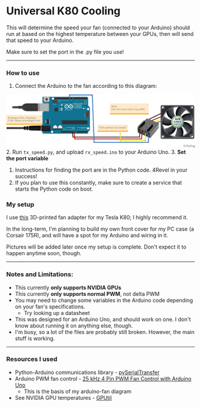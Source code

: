 # Universal K80 Cooling

This will determine the speed your fan (connected to your Arduino) should run at based on the highest temperature 
between your GPUs, then will send that speed to your Arduino. 

Make sure to set the port in the .py file you use!

---

### How to use
1. Connect the Arduino to the fan according to this diagram:

![PWM connected to pin 9, TACH not connected](Images/arduino-fan-diagram.png)
2. Run `tx_speed.py`, and upload `rx_speed.ino` to your Arduino Uno. 
3. **Set the port variable** 
   1. Instructions for finding the port are in the Python code.
4Revel in your success!
   1. If you plan to use this constantly, make sure to create a service that starts the Python code on boot.

### My setup
I use [this](https://www.thingiverse.com/thing:4960323) 3D-printed fan adapter for my Tesla K80; I highly recommend it.

In the long-term, I'm planning to build my own front cover for my PC case (a Corsair 175R), and will have a spot for my 
Arduino and wiring in it.

Pictures will be added later once my setup is complete. Don't expect it to happen anytime soon, though.

---

### Notes and Limitations:
 - This currently **only supports NVIDIA GPUs**
 - This currently **only supports normal PWM**, not delta PWM
 - You may need to change some variables in the Arduino code depending on your fan's specifications.
   - Try looking up a datasheet
 - This was designed for an Arduino Uno, and should work on one. I don't know about running it on anything else, though.
 - I'm busy, so a lot of the files are probably still broken. However, the main stuff is working.

---

### Resources I used
- Python-Arduino communications library - [pySerialTransfer](https://github.com/PowerBroker2/pySerialTransfer)
- Arduino PWM fan control - [25 kHz 4 Pin PWM Fan Control with Arduino Uno](https://create.arduino.cc/projecthub/tylerpeppy/25-khz-4-pin-pwm-fan-control-with-arduino-uno-3005a1)
  - This is the basis of my arduino-fan diagram
- See NVIDIA GPU temperatures - [GPUtil](https://pypi.org/project/GPUtil/)